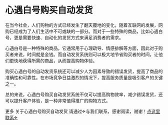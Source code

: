 # 心遇白号购买自动发货

在当今社会，人们购物的方式已经发生了翻天覆地的变化，随着互联网的发展，网购已经成为了人们生活中不可或缺的一部分。而对于一些特殊的商品，比如心遇白号，更是需要快速、自动化的发货方式来满足消费者的需求。

心遇白号是一种特殊的商品，它通常用于心理疏导、情感排解等方面，因此对于购买者来说，时间就是金钱。而自动发货系统则可以极大地节省购买者的时间，让他们更快地获得所需的商品，从而提高购物体验。

购买心遇白号的自动发货系统还可以减少人为因素导致的错误发货，提高了商品的准确性和可靠性。在市场竞争日益激烈的情况下，提高服务质量是吸引客户的关键之一。

总的来说，心遇白号购买自动发货系统不仅可以提高购物效率，减少错误发货，还可以提升客户体验，是一种非常值得推广的购物方式。

更多 关于心遇白号购买自动发货 请通过✈与我们联系，感谢阅读，谢谢！[点这里联系✈](https://sms.k02.cc)